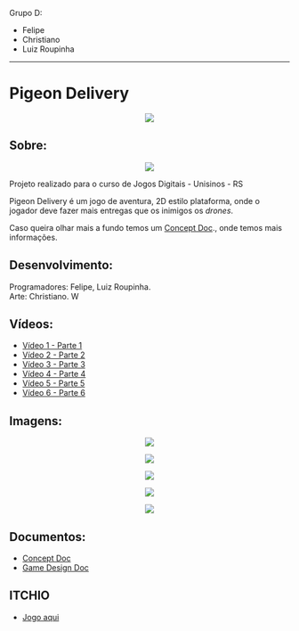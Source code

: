Grupo D: 
* Felipe 
* Christiano 
* Luiz Roupinha
------------------------------------------------------------------------------------
# Pigeon Delivery
<p align="center">
<img src="https://github.com/ferkrum/platAlt2020.1/blob/master/projetos/Grupo%20D%20-%20Pigeon%20Delivery/Arte/Final.png">
</p>


## Sobre:
<p align="center">
<img src="https://img.itch.zone/aW1hZ2UvNjgwMDMwLzM3MzU5NDcucG5n/original/KaiWY9.png">
</p>
<p>Projeto realizado para o curso de Jogos Digitais - Unisinos - RS
   
   Pigeon Delivery é um jogo de aventura, 2D estilo plataforma, onde o jogador deve fazer mais entregas que os inimigos os <em>drones</em>.
   
   Caso queira olhar mais a fundo temos um [Concept Doc](https://github.com/ferkrum/platAlt2020.1/blob/master/projetos/Grupo%20D%20-%20Pigeon%20Delivery/Concept%20-%20Pigeon%20Delivery.pdf)., onde temos mais informações.
   
</p>

## Desenvolvimento:

<p>
Programadores: Felipe, Luiz Roupinha.
<br/>
Arte: Christiano. W
<br/>   
</p>

## Vídeos:

* [Vídeo 1 - Parte 1](https://www.loom.com/share/a507cdfe5b8c4ab9aeee9485669b45da)
* [Vídeo 2 - Parte 2](https://www.loom.com/share/0c0ed644b3a241b29ebcb445f47e6603)
* [Vídeo 3 - Parte 3](https://www.loom.com/share/0e451908c99d4d4189868b53c1b33673)
* [Vídeo 4 - Parte 4](https://www.loom.com/share/edd58d72a1604145a3c83b3f590fa24b)
* [Vídeo 5 - Parte 5](https://www.loom.com/share/3935a13b027546f383aee7336625f04c)
* [Vídeo 6 - Parte 6](https://www.loom.com/share/33e78566ddbc4cbfad693f20bac761c6)

## Imagens:

<p align="center">
<img src="https://github.com/ferkrum/platAlt2020.1/blob/master/projetos/Grupo%20D%20-%20Pigeon%20Delivery/Images/IMG01.jpeg">
</p>
<p align="center">
<img src="https://github.com/ferkrum/platAlt2020.1/blob/master/projetos/Grupo%20D%20-%20Pigeon%20Delivery/Images/IMG03.jpeg">
</p>

<p align="center">
<img src="https://github.com/ferkrum/platAlt2020.1/blob/master/projetos/Grupo%20D%20-%20Pigeon%20Delivery/Images/IMG04.jpeg">
</p>

<p align="center">
<img src="https://github.com/ferkrum/platAlt2020.1/blob/master/projetos/Grupo%20D%20-%20Pigeon%20Delivery/Images/img%2008.jpeg">
</p>

<p align="center">
<img src="https://github.com/ferkrum/platAlt2020.1/blob/master/projetos/Grupo%20D%20-%20Pigeon%20Delivery/Images/tinkercad.png">
</p>

## Documentos:

* [Concept Doc](https://github.com/ferkrum/platAlt2020.1/blob/master/projetos/Grupo%20D%20-%20Pigeon%20Delivery/Concept%20-%20Pigeon%20Delivery.pdf)
* [Game Design Doc](https://github.com/ferkrum/platAlt2020.1/blob/master/projetos/Grupo%20D%20-%20Pigeon%20Delivery/Game%20Desing%20Doc%20-%20Pigeon%20Delivery.pdf)

## ITCHIO

* [Jogo aqui](https://bugnature.itch.io/pigeon-delivery) 
